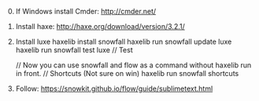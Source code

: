 0. If Windows install Cmder:
	http://cmder.net/

1. Install haxe:
	http://haxe.org/download/version/3.2.1/

2. Install luxe
	haxelib install snowfall
	haxelib run snowfall update luxe
	haxelib run snowfall test luxe // Test

	// Now you can use snowfall and flow as a command without haxelib run in front.
	// Shortcuts (Not sure on win)
	haxelib run snowfall shortcuts

3. Follow:
	https://snowkit.github.io/flow/guide/sublimetext.html
